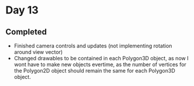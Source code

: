 # Day 13

## Completed 
- Finished camera controls and updates (not implementing rotation around view vector)
- Changed drawables to be contained in each Polygon3D object, as now I wont have to make new objects evertime, as the number of vertices for the Polygon2D object should remain the same for each Polygon3D object. 

